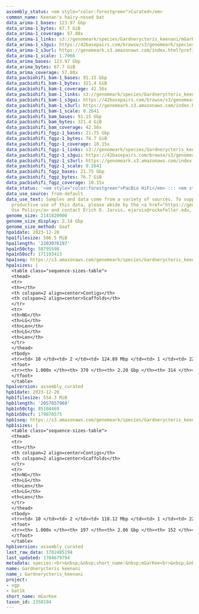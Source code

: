 ```yaml
---
assembly_status: <em style="color:forestgreen">Curated</em>
common_name: Keenan's hairy-nosed bat
data_arima-1_bases: 123.97 Gbp
data_arima-1_bytes: 67.7 GiB
data_arima-1_coverage: 57.88x
data_arima-1_links: s3://genomeark/species/Gardnerycteris_keenani/mGarKee1/genomic_data/arima/<br>
data_arima-1_s3gui: https://42basepairs.com/browse/s3/genomeark/species/Gardnerycteris_keenani/mGarKee1/genomic_data/arima/
data_arima-1_s3url: https://genomeark.s3.amazonaws.com/index.html?prefix=species/Gardnerycteris_keenani/mGarKee1/genomic_data/arima/
data_arima-1_scale: 1.7066
data_arima_bases: 123.97 Gbp
data_arima_bytes: 67.7 GiB
data_arima_coverage: 57.88x
data_pacbiohifi_bam-1_bases: 91.15 Gbp
data_pacbiohifi_bam-1_bytes: 321.4 GiB
data_pacbiohifi_bam-1_coverage: 42.56x
data_pacbiohifi_bam-1_links: s3://genomeark/species/Gardnerycteris_keenani/mGarKee1/genomic_data/pacbio_hifi/<br>
data_pacbiohifi_bam-1_s3gui: https://42basepairs.com/browse/s3/genomeark/species/Gardnerycteris_keenani/mGarKee1/genomic_data/pacbio_hifi/
data_pacbiohifi_bam-1_s3url: https://genomeark.s3.amazonaws.com/index.html?prefix=species/Gardnerycteris_keenani/mGarKee1/genomic_data/pacbio_hifi/
data_pacbiohifi_bam-1_scale: 0.2641
data_pacbiohifi_bam_bases: 91.15 Gbp
data_pacbiohifi_bam_bytes: 321.4 GiB
data_pacbiohifi_bam_coverage: 42.56x
data_pacbiohifi_fqgz-1_bases: 21.75 Gbp
data_pacbiohifi_fqgz-1_bytes: 76.7 GiB
data_pacbiohifi_fqgz-1_coverage: 10.15x
data_pacbiohifi_fqgz-1_links: s3://genomeark/species/Gardnerycteris_keenani/mGarKee1/genomic_data/pacbio_hifi/<br>
data_pacbiohifi_fqgz-1_s3gui: https://42basepairs.com/browse/s3/genomeark/species/Gardnerycteris_keenani/mGarKee1/genomic_data/pacbio_hifi/
data_pacbiohifi_fqgz-1_s3url: https://genomeark.s3.amazonaws.com/index.html?prefix=species/Gardnerycteris_keenani/mGarKee1/genomic_data/pacbio_hifi/
data_pacbiohifi_fqgz-1_scale: 0.2641
data_pacbiohifi_fqgz_bases: 21.75 Gbp
data_pacbiohifi_fqgz_bytes: 76.7 GiB
data_pacbiohifi_fqgz_coverage: 10.15x
data_status: '<em style="color:forestgreen">PacBio HiFi</em> ::: <em style="color:forestgreen">Arima</em>'
data_use_source: from-default
data_use_text: Samples and data come from a variety of sources. To support fair and
  productive use of this data, please abide by the <a href="https://genome10k.soe.ucsc.edu/data-use-policies/">Data
  Use Policy</a> and contact Erich D. Jarvis, ejarvis@rockefeller.edu, with any questions.
genome_size: 2141820000
genome_size_display: 2.14 Gbp
genome_size_method: GoaT
hpa1date: 2023-12-20
hpa1filesize: 586.5 MiB
hpa1length: '2203076197'
hpa1n50ctg: 58795598
hpa1n50scf: 171193413
hpa1seq: https://s3.amazonaws.com/genomeark/species/Gardnerycteris_keenani/mGarKee1/assembly_curated/mGarKee1.HiC.hap1.decontam.20231220.fasta.gz
hpa1sizes: |
  <table class="sequence-sizes-table">
  <thead>
  <tr>
  <th></th>
  <th colspan=2 align=center>Contigs</th>
  <th colspan=2 align=center>Scaffolds</th>
  </tr>
  <tr>
  <th>NG</th>
  <th>LG</th>
  <th>Len</th>
  <th>LG</th>
  <th>Len</th>
  </tr>
  </thead>
  <tbody>
  <tr><td> 10 </td><td> 2 </td><td> 124.89 Mbp </td><td> 1 </td><td> 220.40 Mbp </td></tr><tr><td> 20 </td><td> 4 </td><td> 97.87 Mbp </td><td> 3 </td><td> 216.60 Mbp </td></tr><tr><td> 30 </td><td> 7 </td><td> 90.12 Mbp </td><td> 4 </td><td> 213.44 Mbp </td></tr><tr><td> 40 </td><td> 9 </td><td> 85.70 Mbp </td><td> 5 </td><td> 177.64 Mbp </td></tr><tr style="background-color:#cccccc;"><td> 50 </td><td> 12 </td><td style="background-color:#88ff88;"> 58.80 Mbp </td><td> 6 </td><td style="background-color:#88ff88;"> 171.19 Mbp </td></tr><tr><td> 60 </td><td> 17 </td><td> 47.86 Mbp </td><td> 7 </td><td> 142.41 Mbp </td></tr><tr><td> 70 </td><td> 22 </td><td> 37.08 Mbp </td><td> 9 </td><td> 106.78 Mbp </td></tr><tr><td> 80 </td><td> 28 </td><td> 28.23 Mbp </td><td> 11 </td><td> 95.64 Mbp </td></tr><tr><td> 90 </td><td> 38 </td><td> 15.36 Mbp </td><td> 14 </td><td> 74.59 Mbp </td></tr><tr><td> 100 </td><td> 370 </td><td> 16.62 Kbp </td><td> 314 </td><td> 16.62 Kbp </td></tr></tbody>
  <tfoot>
  <tr><th> 1.000x </th><th> 370 </th><th> 2.20 Gbp </th><th> 314 </th><th> 2.20 Gbp </th></tr>
  </tfoot>
  </table>
hpa1version: assembly_curated
hpb1date: 2023-12-20
hpb1filesize: 554.3 MiB
hpb1length: '2057857968'
hpb1n50ctg: 85104469
hpb1n50scf: 179070575
hpb1seq: https://s3.amazonaws.com/genomeark/species/Gardnerycteris_keenani/mGarKee1/assembly_curated/mGarKee1.HiC.hap2.decontam.20231220.fasta.gz
hpb1sizes: |
  <table class="sequence-sizes-table">
  <thead>
  <tr>
  <th></th>
  <th colspan=2 align=center>Contigs</th>
  <th colspan=2 align=center>Scaffolds</th>
  </tr>
  <tr>
  <th>NG</th>
  <th>LG</th>
  <th>Len</th>
  <th>LG</th>
  <th>Len</th>
  </tr>
  </thead>
  <tbody>
  <tr><td> 10 </td><td> 2 </td><td> 118.12 Mbp </td><td> 1 </td><td> 221.32 Mbp </td></tr><tr><td> 20 </td><td> 4 </td><td> 113.93 Mbp </td><td> 2 </td><td> 219.87 Mbp </td></tr><tr><td> 30 </td><td> 6 </td><td> 94.94 Mbp </td><td> 3 </td><td> 216.49 Mbp </td></tr><tr><td> 40 </td><td> 8 </td><td> 88.79 Mbp </td><td> 4 </td><td> 213.46 Mbp </td></tr><tr style="background-color:#cccccc;"><td> 50 </td><td> 11 </td><td style="background-color:#88ff88;"> 85.10 Mbp </td><td> 5 </td><td style="background-color:#88ff88;"> 179.07 Mbp </td></tr><tr><td> 60 </td><td> 14 </td><td> 58.42 Mbp </td><td> 7 </td><td> 142.42 Mbp </td></tr><tr><td> 70 </td><td> 18 </td><td> 48.53 Mbp </td><td> 8 </td><td> 114.89 Mbp </td></tr><tr><td> 80 </td><td> 22 </td><td> 40.91 Mbp </td><td> 10 </td><td> 95.24 Mbp </td></tr><tr><td> 90 </td><td> 29 </td><td> 24.58 Mbp </td><td> 12 </td><td> 76.71 Mbp </td></tr><tr><td> 100 </td><td> 197 </td><td> 29.17 Kbp </td><td> 152 </td><td> 29.17 Kbp </td></tr></tbody>
  <tfoot>
  <tr><th> 1.000x </th><th> 197 </th><th> 2.06 Gbp </th><th> 152 </th><th> 2.06 Gbp </th></tr>
  </tfoot>
  </table>
hpb1version: assembly_curated
last_raw_data: 1702485194
last_updated: 1704679794
metadata: species:<br>&nbsp;&nbsp;short_name:&nbsp;mGarKee<br>&nbsp;&nbsp;name:&nbsp;Gardnerycteris&nbsp;keenani<br>&nbsp;&nbsp;taxon_id:&nbsp;2358194<br>&nbsp;&nbsp;common_name:&nbsp;Keenan's&nbsp;hairy-nosed&nbsp;bat<br>&nbsp;&nbsp;order:<br>&nbsp;&nbsp;&nbsp;&nbsp;name:&nbsp;Chiroptera<br>&nbsp;&nbsp;family:<br>&nbsp;&nbsp;&nbsp;&nbsp;name:&nbsp;Phyllostomidae<br>&nbsp;&nbsp;individuals:<br>&nbsp;&nbsp;-&nbsp;mGarKee1<br>&nbsp;&nbsp;genome_size:&nbsp;2141820000<br>&nbsp;&nbsp;genome_size_method:&nbsp;GoaT<br>&nbsp;&nbsp;project:&nbsp;[&nbsp;vgp&nbsp;,&nbsp;bat1k&nbsp;]<br>
name: Gardnerycteris keenani
name_: Gardnerycteris_keenani
project:
- vgp
- bat1k
short_name: mGarKee
taxon_id: 2358194
---
```

